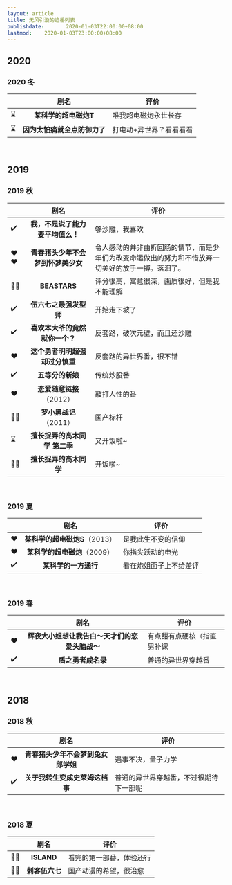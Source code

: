 ```yaml
---
layout: article
title: 无风引漩的追番列表
publishdate:       2020-01-03T22:00:00+08:00
lastmod:    2020-01-03T23:00:00+08:00
---
```

## 2020

### 2020 冬

||剧名|评价
|---|:---:|---
⌛️️|**某科学的超电磁炮T**|唯我超电磁炮永世长存
⌛️️|**因为太怕痛就全点防御力了**|打电动+异世界？看看看看

&nbsp;

## 2019

### 2019 秋

||剧名|评价
|---|:---:|---
✔️️|**我，不是说了能力要平均值么！**|够沙雕，我喜欢
❤️️❤️️|**青春猪头少年不会梦到怀梦美少女**|令人感动的并非曲折回肠的情节，而是少年们为改变命运做出的努力和不惜放弃一切美好的放手一搏。落泪了。
👎🏻️|**BEASTARS**|评分很高，寓意很深，画质很好，但是我不能理解
✔️️|**伍六七之最强发型师**|开始走下坡了
✔️️|**喜欢本大爷的竟然就你一个？**|反套路，破次元壁，而且还沙雕
❤️️|**这个勇者明明超强却过分慎重**|反套路的异世界番，很不错
✔️️|**五等分的新娘**|传统炒股番
❤️️|**恋爱随意链接**（2012）|敲打人性的番
👍🏻️|**罗小黑战记**（2011）|国产标杆
⌛️️|**擅长捉弄的高木同学 第二季**|又开饭啦~
👍🏻️|**擅长捉弄的高木同学**|开饭啦~

&nbsp;

### 2019 夏

||剧名|评价
|---|:---:|---
❤️️|**某科学的超电磁炮S**（2013）|是我此生不变的信仰
❤️️|**某科学的超电磁炮**（2009）|你指尖跃动的电光
✔️️|**某科学的一方通行**|看在炮姐面子上不给差评

&nbsp;

### 2019 春

||剧名|评价
|---|:---:|---
❤️️|**辉夜大小姐想让我告白～天才们的恋爱头脑战～**|有点甜有点硬核（指直男补课
✔️️|**盾之勇者成名录**|普通的异世界穿越番

&nbsp;

## 2018

### 2018 秋

||剧名|评价
|---|:---:|---
❤️️|**青春猪头少年不会梦到兔女郎学姐**|遇事不决，量子力学
✔️️|**关于我转生变成史莱姆这档事**|普通的异世界穿越番，不过很期待下一部呢

&nbsp;

### 2018 夏

||剧名|评价
|---|:---:|---
👍🏻️|**ISLAND**|看完的第一部番，体验还行
👍🏻️|**刺客伍六七**|国产动漫的希望，很治愈

&nbsp;
